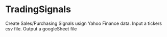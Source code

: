 # TradingSignals
Create Sales/Purchasing Signals usign Yahoo Finance data. Input a tickers csv file. Output a googleSheet file
